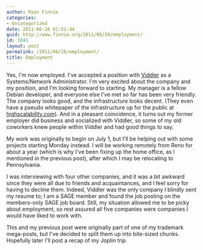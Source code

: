 ```yaml
---
author: Ryan Finnie
categories:
- Uncategorized
date: 2011-06-26 01:51:44
guid: http://www.finnie.org/2011/06/26/employment/
id: 1841
layout: post
permalink: /2011/06/26/employment/
title: Employment
---
```

Yes, I'm now employed. I've accepted a position with [Viddler](http://www.viddler.com/) as a Systems/Network Administrator. I'm very excited about the company and my position, and I'm looking forward to starting. My manager is a fellow Debian developer, and everyone else I've met so far has been very friendly. The company looks good, and the infrastructure looks decent. (They even have a pseudo whitepaper of the infrastructure up for the public at [highscalability.com](http://highscalability.com/blog/2011/5/10/viddler-architecture-7-million-embeds-a-day-and-1500-reqsec.html)). And in a pleasant coincidence, it turns out my former employer did business and socialized with Viddler, so some of my old coworkers knew people within Viddler and had good things to say.

My work was originally to begin on July 1, but I'll be helping out with some projects starting Monday instead. I will be working remotely from Reno for about a year (which is why I've been fixing up the home office, as I mentioned in the previous post), after which I may be relocating to Pennsylvania.

I was interviewing with four other companies, and it was a bit awkward since they were all due to friends and acquaintances, and I feel sorry for having to decline them. Indeed, Viddler was the only company I blindly sent my resume to; I am a SAGE member and found the job posting on the members-only SAGE job board. Still, my situation allowed me to be picky about employment, so rest assured all five companies were companies I would have liked to work with.



This and my previous post were originally part of one of my trademark mega-posts, but I've decided to split them up into bite-sized chunks. Hopefully later I'll post a recap of my Joplin trip.

